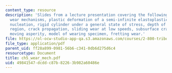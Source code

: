 ```yaml
---
content_type: resource
description: 'Slides from a lecture presentation covering the following topics: Delamination
  wear mechanisms, plastic deformation of a semi-infinite elastoplastic solid, crack
  nucleation, rigid cylinder under a general state of stress, depth of void nucleation
  region, crack propagation, sliding wear at low speeds, subsurface crack under a
  moving asperity, model of wearing specimen, fretting wear.'
file: https://ol-ocw-studio-app-qa.s3.amazonaws.com/courses/2-800-tribology-fall-2004/49841547dcddc87b82263b982a60486e_ch5_wear_mech.pdf
file_type: application/pdf
parent_uid: ff28a899-0981-56b6-c341-0db6d275d6c4
resourcetype: Document
title: ch5_wear_mech.pdf
uid: 49841547-dcdd-c87b-8226-3b982a60486e
---
```

